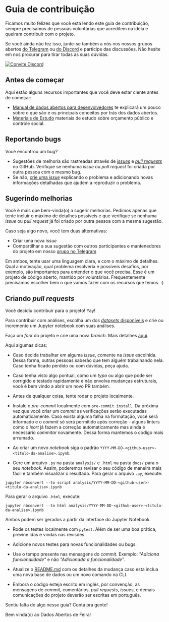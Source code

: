# Guia de contribuição

Ficamos muito felizes que você está lendo este guia de contribuição, sempre precisamos
de pessoas voluntárias que acreditem na ideia e queiram contribuir com o projeto.

Se você ainda não fez isso, junte-se também a nós nos nossos grupos abertos [do Telegram](https://t.me/joinchat/DRT0JBcy-RUk2GJZCnH3Fg) ou [do Discord](https://discord.gg/F9RgD8k)
e participe das discussões. Não hesite em nos procurar para tirar todas as suas dúvidas.

[![Convite Discord](https://invidget.switchblade.xyz/F9RgD8k?language=pt)](https://discord.gg/F9RgD8k)

## Antes de começar

Aqui estão alguns recursos importantes que você deve estar ciente antes de começar:

- [Manual de dados abertos para desenvolvedores](https://www.w3c.br/pub/Materiais/PublicacoesW3C/manual_dados_abertos_desenvolvedores_web.pdf)
te explicará um pouco sobre o que são e os principais conceitos por trás dos dados abertos.
- [Materiais de Estudo](https://github.com/DadosAbertosDeFeira/analises/wiki/Materiais-para-estudo) materiais de estudo sobre orçamento público e controle social.

## Reportando bugs

Você encontrou um bug?

* Sugestões de melhoria são rastreadas através de [_issues_](https://guides.github.com/features/issues/)
e [_pull requests_](https://guides.github.com/activities/hello-world/#pr) no GitHub.
Verifique se nenhuma _issue_ ou _pull request_ foi criada por outra pessoa com o mesmo bug.
* Se não, [crie uma _issue_](https://github.com/DadosAbertosDeFeira/analises/issues/new)
explicando o problema e adicionando novas informações detalhadas que ajudem
a reproduzir o problema.

## Sugerindo melhorias

Você é mais que bem-vinda(o) a sugerir melhorias. Pedimos apenas que tente incluir o
máximo de detalhes possíveis e que verifique se nenhuma _issue_ ou _pull request_ já foi
criado por outra pessoa com a mesma sugestão.

Caso seja algo novo, você tem duas alternativas:

- Criar uma nova _issue_
- Compartilhar a sua sugestão com outros participantes e mantenedores do projeto em nosso
[grupo no Telegram](https://t.me/joinchat/DRT0JBcy-RUk2GJZCnH3Fg)

Em ambos, tente usar uma linguagem clara, e com o máximo de detalhes. Qual a motivação,
qual problema resolveria e possíveis desafios, por exemplo, são importantes para entender
o que você precisa. Esse é um projeto de código aberto, mantido por voluntários.
Frequentemente precisamos escolher bem o que vamos fazer com os recursos que temos. :)

## Criando _pull requests_

Você decidiu contribuir para o projeto! Yay!

Para contribuir com análises, escolha um dos [_datasets_ disponíveis](https://github.com/DadosAbertosDeFeira/analises#dados)
e crie ou incremente um Jupyter notebook com suas análises.

Faça um _fork_ do projeto e crie uma nova _branch_.
Mais detalhes [aqui](https://help.github.com/pt/enterprise/2.17/user/github/collaborating-with-issues-and-pull-requests/creating-a-pull-request-from-a-fork).

Aqui algumas dicas:

* Caso decida trabalhar em alguma _issue_, comente na _issue_ escolhida. Dessa forma,
outras pessoas saberão que tem alguém trabalhando nela. Caso tenha ficado perdido ou com
dúvidas, peça ajuda.

* Caso tenha visto algo pontual, como um _typo_ ou algo que pode ser corrigido e testado
rapidamente e não envolva mudanças estruturais, você é bem vindo a abrir um novo PR também.

* Antes de qualquer coisa, tente rodar o projeto localmente.

* Instale o _pre-commit_ localmente com `pre-commit install`. Da próxima vez que você criar
um _commit_ as verificações serão executadas automaticamente. Caso exista alguma falha na
formatação, você será informado e o _commit_ só será permitido após correção - alguns linters
como o _isort_ já fazem a correção automaticamente mas ainda é necessário _commitar_ novamente.
Dessa forma mantemos o código mais arrumado.

* Ao criar um novo _notebook_ siga o padrão `YYYY-MM-DD-<github-user>-<titulo-da-analise>.ipynb`.

* Gere um arquivo `.py` na pasta `analysis/` e `.html` na pasta `docs/` para o seu _notebook_.
Assim, poderemos revisar o seu código de maneira mais fácil e também visualizar o resultado.
Para gerar o arquivo `.py`, execute:

```
jupyter nbconvert --to script analysis/YYYY-MM-DD-<github-user>-<titulo-da-analise>.ipynb
```

Para gerar o arquivo `.html`, execute:

```
jupyter nbconvert --to html analysis/YYYY-MM-DD-<github-user>-<titulo-da-analise>.ipynb
```

Ambos podem ser gerados a partir da interface do Jupyter Notebook.

* Rode os testes localmente com `pytest`. Além de ser uma boa prática, previne idas e vindas nas
revisões.

* Adicione novos testes para novas funcionalidades ou bugs.

* Use o tempo presente nas mensagens do _commit_. Exemplo: _"Adiciona funcionalidade"_
e não _"Adicionada a funcionalidade"_.

* Atualize o [README.md](https://github.com/DadosAbertosDeFeira/analises/blob/main/README.md)
com os detalhes da mudança caso esta inclua uma nova base de dados ou um novo comando na CLI.

* Embora o código esteja escrito em inglês, por convenção, as mensagens de _commit_,
comentários, _pull requests_, _issues_, e demais comunicações do projeto deverão ser
escritas em português.

Sentiu falta de algo nesse guia? Conta pra gente!

Bem vinda(o) ao Dados Abertos de Feira!
